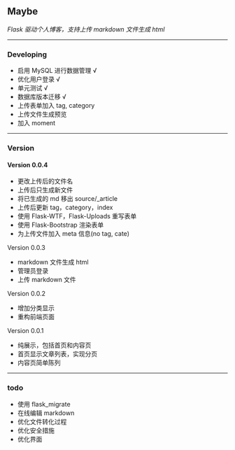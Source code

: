 ## Maybe
*Flask 驱动个人博客，支持上传 markdown 文件生成 html*  

---
### Developing
- 启用 MySQL 进行数据管理     √
- 优化用户登录                √
- 单元测试                    √
- 数据库版本迁移              √
- 上传表单加入 tag, category
- 上传文件生成预览
- 加入 moment


---
### Version
#### Version 0.0.4

- 更改上传后的文件名
- 上传后只生成新文件
- 将已生成的 md 移出 source/_article
- 上传后更新 tag，category，index
- 使用 Flask-WTF，Flask-Uploads 重写表单
- 使用 Flask-Bootstrap 渲染表单
- 为上传文件加入 meta 信息(no tag, cate)
  
 Version 0.0.3 
  
- markdown 文件生成 html
- 管理员登录  
- 上传 markdown 文件
  
Version 0.0.2
  
- 增加分类显示
- 重构前端页面
  
 Version 0.0.1  
  
- 纯展示，包括首页和内容页
- 首页显示文章列表，实现分页
- 内容页简单陈列

---
### todo

- 使用 flask_migrate
- 在线编辑 markdown
- 优化文件转化过程
- 优化安全措施
- 优化界面
